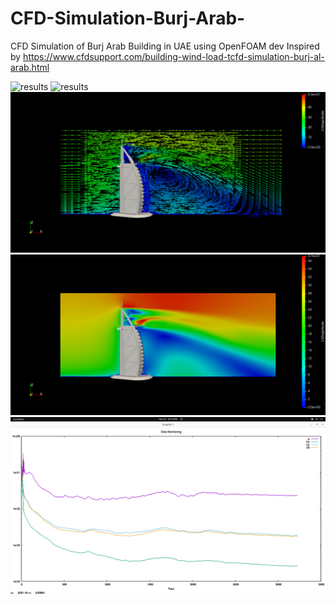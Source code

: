 # CFD-Simulation-Burj-Arab-
CFD Simulation of Burj Arab Building in UAE using OpenFOAM dev 
Inspired by https://www.cfdsupport.com/building-wind-load-tcfd-simulation-burj-al-arab.html

![results](results/v1.gif)
![results](results/v2.gif)
![results](results/velocity.png)
![results](results/velocity1.png)
![results](results/residuals.png)
